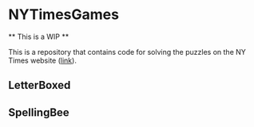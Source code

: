 # NYTimesGames

** This is a WIP ** 

This is a repository that contains code for solving the puzzles on the NY Times website (<a href="https://www.nytimes.com/crosswords" target="_blank">link</a>). 


## LetterBoxed

## SpellingBee